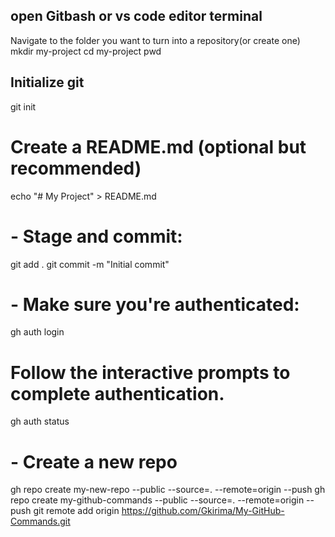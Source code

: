 ## open Gitbash or vs code editor terminal
Navigate to the folder you want to turn into a repository(or create one)
mkdir my-project
cd my-project
pwd

## Initialize git
git init

# Create a README.md (optional but recommended)
echo "# My Project" > README.md

# - Stage and commit:
git add . 
git commit -m "Initial commit"
# - Make sure you're authenticated:
gh auth login
# Follow the interactive prompts to complete authentication.
gh auth status

# - Create a new repo 
gh repo create my-new-repo --public --source=. --remote=origin --push
gh repo create my-github-commands --public --source=. --remote=origin --push
git remote add origin https://github.com/Gkirima/My-GitHub-Commands.git